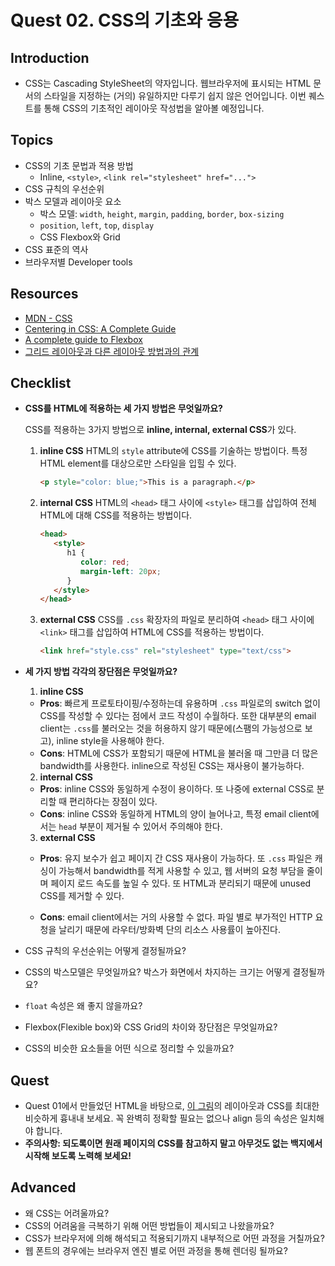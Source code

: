 # Quest 02. CSS의 기초와 응용

## Introduction

- CSS는 Cascading StyleSheet의 약자입니다. 웹브라우저에 표시되는 HTML 문서의 스타일을 지정하는 (거의) 유일하지만 다루기 쉽지 않은 언어입니다. 이번 퀘스트를 통해 CSS의 기초적인 레이아웃 작성법을 알아볼 예정입니다.

## Topics

- CSS의 기초 문법과 적용 방법
  - Inline, `<style>`, `<link rel="stylesheet" href="...">`
- CSS 규칙의 우선순위
- 박스 모델과 레이아웃 요소
  - 박스 모델: `width`, `height`, `margin`, `padding`, `border`, `box-sizing`
  - `position`, `left`, `top`, `display`
  - CSS Flexbox와 Grid
- CSS 표준의 역사
- 브라우저별 Developer tools

## Resources

- [MDN - CSS](https://developer.mozilla.org/ko/docs/Web/CSS)
- [Centering in CSS: A Complete Guide](https://css-tricks.com/centering-css-complete-guide/)
- [A complete guide to Flexbox](https://css-tricks.com/snippets/css/a-guide-to-flexbox/)
- [그리드 레이아웃과 다른 레이아웃 방법과의 관계](https://developer.mozilla.org/ko/docs/Web/CSS/CSS_Grid_Layout/%EA%B7%B8%EB%A6%AC%EB%93%9C_%EB%A0%88%EC%9D%B4%EC%95%84%EC%9B%83%EA%B3%BC_%EB%8B%A4%EB%A5%B8_%EB%A0%88%EC%9D%B4%EC%95%84%EC%9B%83_%EB%B0%A9%EB%B2%95%EA%B3%BC%EC%9D%98_%EA%B4%80%EA%B3%84)

## Checklist

- **CSS를 HTML에 적용하는 세 가지 방법은 무엇일까요?**

  CSS를 적용하는 3가지 방법으로 **inline, internal, external CSS**가 있다.

  1. **inline CSS**
     HTML의 `style` attribute에 CSS를 기술하는 방법이다. 특정 HTML element를 대상으로만 스타일을 입힐 수 있다.

     ```HTML
     <p style="color: blue;">This is a paragraph.</p>
     ```

  2. **internal CSS**
     HTML의 `<head>` 태그 사이에 `<style>` 태그를 삽입하여 전체 HTML에 대해 CSS를 적용하는 방법이다.

     ```HTML
     <head>
        <style>
           h1 {
              color: red;
              margin-left: 20px;
           }
        </style>
     </head>
     ```

  3. **external CSS**
     CSS를 `.css` 확장자의 파일로 분리하여 `<head>` 태그 사이에 `<link>` 태그를 삽입하여 HTML에 CSS를 적용하는 방법이다.

     ```HTML
     <link href="style.css" rel="stylesheet" type="text/css">
     ```

- **세 가지 방법 각각의 장단점은 무엇일까요?**

  1. **inline CSS**

  - **Pros**: 빠르게 프로토타이핑/수정하는데 유용하며 `.css` 파일로의 switch 없이 CSS를 작성할 수 있다는 점에서 코드 작성이 수월하다. 또한 대부분의 email client는 `.css`를 불러오는 것을 허용하지 않기 때문에(스팸의 가능성으로 보고), inline style을 사용해야 한다.
  - **Cons**: HTML에 CSS가 포함되기 때문에 HTML을 불러올 때 그만큼 더 많은 bandwidth를 사용한다. inline으로 작성된 CSS는 재사용이 불가능하다.

  2. **internal CSS**

  - **Pros**: inline CSS와 동일하게 수정이 용이하다. 또 나중에 external CSS로 분리할 때 편리하다는 장점이 있다.
  - **Cons**: inline CSS와 동일하게 HTML의 양이 늘어나고, 특정 email client에서는 `head` 부분이 제거될 수 있어서 주의해야 한다.

  3. **external CSS**

  - **Pros**: 유지 보수가 쉽고 페이지 간 CSS 재사용이 가능하다. 또 `.css` 파일은 캐싱이 가능해서 bandwidth를 적게 사용할 수 있고, 웹 서버의 요청 부담을 줄이며 페이지 로드 속도를 높일 수 있다. 또 HTML과 분리되기 때문에 unused CSS를 제거할 수 있다.

  - **Cons**: email client에서는 거의 사용할 수 없다. 파일 별로 부가적인 HTTP 요청을 날리기 때문에 라우터/방화벽 단의 리소스 사용률이 높아진다.

- CSS 규칙의 우선순위는 어떻게 결정될까요?
- CSS의 박스모델은 무엇일까요? 박스가 화면에서 차지하는 크기는 어떻게 결정될까요?
- `float` 속성은 왜 좋지 않을까요?
- Flexbox(Flexible box)와 CSS Grid의 차이와 장단점은 무엇일까요?
- CSS의 비슷한 요소들을 어떤 식으로 정리할 수 있을까요?

## Quest

- Quest 01에서 만들었던 HTML을 바탕으로, [이 그림](screen.png)의 레이아웃과 CSS를 최대한 비슷하게 흉내내 보세요. 꼭 완벽히 정확할 필요는 없으나 align 등의 속성은 일치해야 합니다.
- **주의사항: 되도록이면 원래 페이지의 CSS를 참고하지 말고 아무것도 없는 백지에서 시작해 보도록 노력해 보세요!**

## Advanced

- 왜 CSS는 어려울까요?
- CSS의 어려움을 극복하기 위해 어떤 방법들이 제시되고 나왔을까요?
- CSS가 브라우저에 의해 해석되고 적용되기까지 내부적으로 어떤 과정을 거칠까요?
- 웹 폰트의 경우에는 브라우저 엔진 별로 어떤 과정을 통해 렌더링 될까요?

```

```
